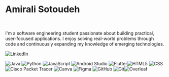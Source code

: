 # Amirali Sotoudeh
<br>

I'm a software engineering student passionate about building practical, user-focused applications. I enjoy solving real-world problems through code and continuously expanding my knowledge of emerging technologies.

[![LinkedIn](https://img.shields.io/badge/LinkedIn-blue?style=for-the-badge&logo=linkedin&logoColor=white)](https://www.linkedin.com/in/amirali-sotoudeh-rad-78399a295)


 ![Java](https://img.shields.io/badge/java-%23ED8B00.svg?style=for-the-badge&logo=openjdk&logoColor=white) ![Python](https://img.shields.io/badge/python-3670A0?style=for-the-badge&logo=python&logoColor=ffdd54)  ![JavaScript](https://img.shields.io/badge/javascript-%23323330.svg?style=for-the-badge&logo=javascript&logoColor=%23F7DF1E) ![Android Studio](https://img.shields.io/badge/Android%20Studio-3DDC84.svg?style=for-the-badge&logo=android-studio&logoColor=white) ![Flutter](https://img.shields.io/badge/Flutter-02569B.svg?style=for-the-badge&logo=flutter&logoColor=white)![HTML5](https://img.shields.io/badge/HTML5-E34F26.svg?style=for-the-badge&logo=html5&logoColor=white) ![CSS](https://img.shields.io/badge/CSS-1572B6.svg?style=for-the-badge&logo=css3&logoColor=white) ![Cisco Packet Tracer](https://img.shields.io/badge/Cisco%20Packet%20Tracer-0078D7.svg?style=for-the-badge&logo=cisco&logoColor=white) ![Canva](https://img.shields.io/badge/Canva-%2300C4CC.svg?style=for-the-badge&logo=Canva&logoColor=white) ![Figma](https://img.shields.io/badge/figma-%23F24E1E.svg?style=for-the-badge&logo=figma&logoColor=white) ![GitHub](https://img.shields.io/badge/github-%23121011.svg?style=for-the-badge&logo=github&logoColor=white) ![Git](https://img.shields.io/badge/git-%23F05033.svg?style=for-the-badge&logo=git&logoColor=white)![Overleaf](https://img.shields.io/badge/Overleaf-47A141?style=for-the-badge&logo=overleaf&logoColor=white)

